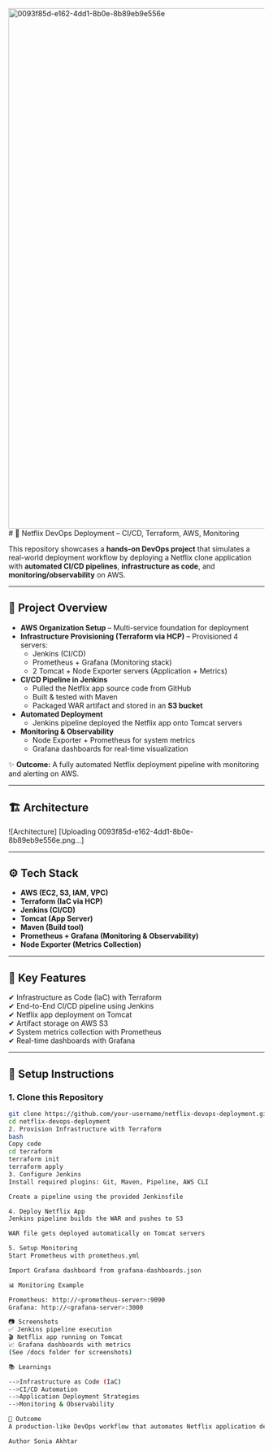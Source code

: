 <img width="1536" height="1024" alt="0093f85d-e162-4dd1-8b0e-8b89eb9e556e" src="https://github.com/user-attachments/assets/80d10fb7-0c07-4470-9ce9-07a06ad0d2e6" /># 🚀 Netflix DevOps Deployment – CI/CD, Terraform, AWS, Monitoring

This repository showcases a **hands-on DevOps project** that simulates a real-world deployment workflow by deploying a Netflix clone application with **automated CI/CD pipelines**, **infrastructure as code**, and **monitoring/observability** on AWS.

---

## 🔹 Project Overview

- **AWS Organization Setup** – Multi-service foundation for deployment  
- **Infrastructure Provisioning (Terraform via HCP)** – Provisioned 4 servers:  
  - Jenkins (CI/CD)  
  - Prometheus + Grafana (Monitoring stack)  
  - 2 Tomcat + Node Exporter servers (Application + Metrics)  
- **CI/CD Pipeline in Jenkins**  
  - Pulled the Netflix app source code from GitHub  
  - Built & tested with Maven  
  - Packaged WAR artifact and stored in an **S3 bucket**  
- **Automated Deployment**  
  - Jenkins pipeline deployed the Netflix app onto Tomcat servers  
- **Monitoring & Observability**  
  - Node Exporter + Prometheus for system metrics  
  - Grafana dashboards for real-time visualization  

✨ **Outcome:** A fully automated Netflix deployment pipeline with monitoring and alerting on AWS.

---

## 🏗️ Architecture

![Architecture] [Uploading 0093f85d-e162-4dd1-8b0e-8b89eb9e556e.png…]


---

## ⚙️ Tech Stack

- **AWS (EC2, S3, IAM, VPC)**  
- **Terraform (IaC via HCP)**  
- **Jenkins (CI/CD)**  
- **Tomcat (App Server)**  
- **Maven (Build tool)**  
- **Prometheus + Grafana (Monitoring & Observability)**  
- **Node Exporter (Metrics Collection)**  

---

## 📌 Key Features

✔ Infrastructure as Code (IaC) with Terraform  
✔ End-to-End CI/CD pipeline using Jenkins  
✔ Netflix app deployment on Tomcat  
✔ Artifact storage on AWS S3  
✔ System metrics collection with Prometheus  
✔ Real-time dashboards with Grafana  

---

## 🚀 Setup Instructions

### 1. Clone this Repository
```bash
git clone https://github.com/your-username/netflix-devops-deployment.git
cd netflix-devops-deployment
2. Provision Infrastructure with Terraform
bash
Copy code
cd terraform
terraform init
terraform apply
3. Configure Jenkins
Install required plugins: Git, Maven, Pipeline, AWS CLI

Create a pipeline using the provided Jenkinsfile

4. Deploy Netflix App
Jenkins pipeline builds the WAR and pushes to S3

WAR file gets deployed automatically on Tomcat servers

5. Setup Monitoring
Start Prometheus with prometheus.yml

Import Grafana dashboard from grafana-dashboards.json

📊 Monitoring Example

Prometheus: http://<prometheus-server>:9090
Grafana: http://<grafana-server>:3000

📷 Screenshots
✅ Jenkins pipeline execution
🎬 Netflix app running on Tomcat
📈 Grafana dashboards with metrics
(See /docs folder for screenshots)

📚 Learnings

-->Infrastructure as Code (IaC)
-->CI/CD Automation
-->Application Deployment Strategies
-->Monitoring & Observability

🏁 Outcome
A production-like DevOps workflow that automates Netflix application deployment, integrates monitoring/alerting, and runs on AWS infrastructure.

Author Sonia Akhtar
